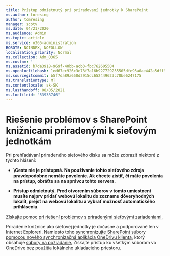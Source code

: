 ```yaml
---
title: Prístup odmietnutý pri priraďovaní jednotky k SharePoint
ms.author: toresing
author: tomresing
manager: scotv
ms.date: 04/21/2020
ms.audience: Admin
ms.topic: article
ms.service: o365-administration
ROBOTS: NOINDEX, NOFOLLOW
localization_priority: Normal
ms.collection: Adm_O365
ms.custom: ''
ms.assetid: b7da3918-969f-40bb-acb3-fbc762605504
ms.openlocfilehash: 1ed67ec926c3e73f7a16b927729255505dfe93a0ae442a5dff9400afafb41d8e
ms.sourcegitcommit: b5f7da89a650d2915dc652449623c78be6247175
ms.translationtype: MT
ms.contentlocale: sk-SK
ms.lasthandoff: 08/05/2021
ms.locfileid: "53938746"
---
```

# <a name="fix-problems-with-sharepoint-libraries-mapped-to-network-drives"></a>Riešenie problémov s SharePoint knižnicami priradenými k sieťovým jednotkám

Pri prehľadávaní priradeného sieťového disku sa môže zobraziť niektoré z týchto hlásení:
  
- **\\Cesta nie je prístupná. Na používanie tohto sieťového zdroja pravdepodobne nemáte povolenie. Ak chcete zistiť, či máte povolenia na prístup, obráťte sa na správcu tohto servera.**

- **Prístup odmietnutý. Pred otvorením súborov v tomto umiestnení musíte najprv pridať webovú lokalitu do zoznamu dôveryhodných lokalít, prejsť na webovú lokalitu a vybrať možnosť automatického prihlásenia.**

[Získajte pomoc pri riešení problémov s priradenými sieťovými zariadeniami.](https://docs.microsoft.com/sharepoint/support/administration/troubleshoot-mapped-network-drives)
  
Priradenie knižnice ako sieťovej jednotky je dočasné a podporované len v Internet Exploreri. Namiesto toho [synchronizujte SharePoint súbory pomocou nového synchronizačná aplikácia OneDrivu klienta,](https://support.office.com/article/6de9ede8-5b6e-4503-80b2-6190f3354a88.aspx) ktorý obsahuje [súbory na požiadanie.](https://support.office.com/article/0e6860d3-d9f3-4971-b321-7092438fb38e.aspx) Získajte prístup ku všetkým súborom vo OneDrive bez použitia lokálneho ukladacieho priestoru.
  